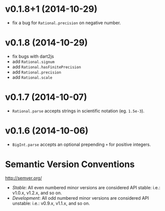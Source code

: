 
# v0.1.8+1 (2014-10-29)

- fix a bug for `Rational.precision` on negative number.

# v0.1.8 (2014-10-29)

- fix bugs with dart2js 
- add `Rational.signum`
- add `Rational.hasFinitePrecision`
- add `Rational.precision`
- add `Rational.scale`

# v0.1.7 (2014-10-07)

- `Rational.parse` accepts strings in scientific notation (eg. `1.5e-3`).

# v0.1.6 (2014-10-06)

- `BigInt.parse` accepts an optional prepending `+` for positive integers.

# Semantic Version Conventions

http://semver.org/

- *Stable*:  All even numbered minor versions are considered API stable:
  i.e.: v1.0.x, v1.2.x, and so on.
- *Development*: All odd numbered minor versions are considered API unstable:
  i.e.: v0.9.x, v1.1.x, and so on.
